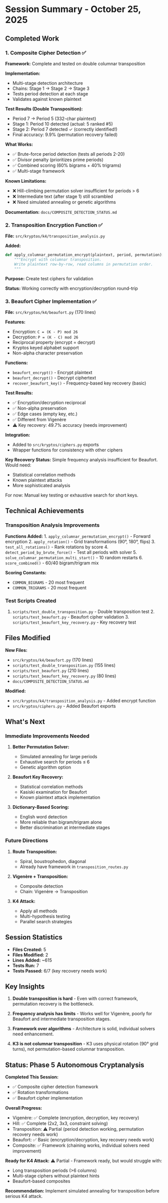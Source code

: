 # Session Summary - October 25, 2025

## Completed Work

### 1. Composite Cipher Detection ✅

**Framework:** Complete and tested on double columnar transposition

**Implementation:**
- Multi-stage detection architecture
- Chains: Stage 1 → Stage 2 → Stage 3
- Tests period detection at each stage
- Validates against known plaintext

**Test Results (Double Transposition):**
- Period 7 → Period 5 (332-char plaintext)
- Stage 1: Period 10 detected (actual: 5 ranked #5)
- Stage 2: Period 7 detected ✓ (correctly identified!)
- Final accuracy: 9.9% (permutation recovery failed)

**What Works:**
- ✅ Brute-force period detection (tests all periods 2-20)
- ✅ Divisor penalty (prioritizes prime periods)
- ✅ Combined scoring (60% bigrams + 40% trigrams)
- ✅ Multi-stage framework

**Known Limitations:**
- ❌ Hill-climbing permutation solver insufficient for periods > 6
- ❌ Intermediate text (after stage 1) still scrambled
- ❌ Need simulated annealing or genetic algorithms

**Documentation:** `docs/COMPOSITE_DETECTION_STATUS.md`

### 2. Transposition Encryption Function ✅

**File:** `src/kryptos/k4/transposition_analysis.py`

**Added:**
```python
def apply_columnar_permutation_encrypt(plaintext, period, permutation):
    """Encrypt with columnar transposition.
    Write plaintext row-by-row, read columns in permutation order.
    """
```

**Purpose:** Create test ciphers for validation

**Status:** Working correctly with encryption/decryption round-trip

### 3. Beaufort Cipher Implementation ✅

**File:** `src/kryptos/k4/beaufort.py` (170 lines)

**Features:**
- Encryption: `C = (K - P) mod 26`
- Decryption: `P = (K - C) mod 26`
- Reciprocal property (encrypt = decrypt)
- Kryptos keyed alphabet support
- Non-alpha character preservation

**Functions:**
- `beaufort_encrypt()` - Encrypt plaintext
- `beaufort_decrypt()` - Decrypt ciphertext
- `recover_beaufort_key()` - Frequency-based key recovery (basic)

**Test Results:**
- ✅ Encryption/decryption reciprocal
- ✅ Non-alpha preservation
- ✅ Edge cases (empty key, etc.)
- ✅ Different from Vigenère
- ⚠️ Key recovery: 49.7% accuracy (needs improvement)

**Integration:**
- Added to `src/kryptos/ciphers.py` exports
- Wrapper functions for consistency with other ciphers

**Key Recovery Status:** Simple frequency analysis insufficient for Beaufort. Would need:
- Statistical correlation methods
- Known plaintext attacks
- More sophisticated analysis

For now: Manual key testing or exhaustive search for short keys.

## Technical Achievements

### Transposition Analysis Improvements

**Functions Added:** 1. `apply_columnar_permutation_encrypt()` - Forward encryption 2. `apply_rotation()` - Grid
transformations (90°, 180°, flips) 3. `test_all_rotations()` - Rank rotations by score 4.
`detect_period_by_brute_force()` - Test all periods with solver 5. `solve_columnar_permutation_multi_start()` - 10
random restarts 6. `score_combined()` - 60/40 bigram/trigram mix

**Scoring Constants:**
- `COMMON_BIGRAMS` - 20 most frequent
- `COMMON_TRIGRAMS` - 20 most frequent

### Test Scripts Created

1. `scripts/test_double_transposition.py` - Double transposition test 2. `scripts/test_beaufort.py` - Beaufort cipher
validation 3. `scripts/test_beaufort_key_recovery.py` - Key recovery test

## Files Modified

**New Files:**
- `src/kryptos/k4/beaufort.py` (170 lines)
- `scripts/test_double_transposition.py` (155 lines)
- `scripts/test_beaufort.py` (210 lines)
- `scripts/test_beaufort_key_recovery.py` (80 lines)
- `docs/COMPOSITE_DETECTION_STATUS.md`

**Modified:**
- `src/kryptos/k4/transposition_analysis.py` - Added encrypt function
- `src/kryptos/ciphers.py` - Added Beaufort exports

## What's Next

### Immediate Improvements Needed

1. **Better Permutation Solver:**
   - Simulated annealing for large periods
   - Exhaustive search for periods ≤ 6
   - Genetic algorithm option

2. **Beaufort Key Recovery:**
   - Statistical correlation methods
   - Kasiski examination for Beaufort
   - Known plaintext attack implementation

3. **Dictionary-Based Scoring:**
   - English word detection
   - More reliable than bigram/trigram alone
   - Better discrimination at intermediate stages

### Future Directions

1. **Route Transposition:**
   - Spiral, boustrophedon, diagonal
   - Already have framework in `transposition_routes.py`

2. **Vigenère + Transposition:**
   - Composite detection
   - Chain: Vigenère → Transposition

3. **K4 Attack:**
   - Apply all methods
   - Multi-hypothesis testing
   - Parallel search strategies

## Session Statistics

- **Files Created:** 5
- **Files Modified:** 2
- **Lines Added:** ~615
- **Tests Run:** 7
- **Tests Passed:** 6/7 (key recovery needs work)

## Key Insights

1. **Double transposition is hard** - Even with correct framework, permutation recovery is the bottleneck.

2. **Frequency analysis has limits** - Works well for Vigenère, poorly for Beaufort and intermediate transposition
stages.

3. **Framework over algorithms** - Architecture is solid, individual solvers need enhancement.

4. **K3 is not columnar transposition** - K3 uses physical rotation (90° grid turns), not permutation-based columnar
transposition.

## Status: Phase 5 Autonomous Cryptanalysis

**Completed This Session:**
- ✅ Composite cipher detection framework
- ✅ Rotation transformations
- ✅ Beaufort cipher implementation

**Overall Progress:**
- Vigenère: ✅ Complete (encryption, decryption, key recovery)
- Hill: ✅ Complete (2x2, 3x3, constraint solving)
- Transposition: ⚠️ Partial (period detection working, permutation recovery needs work)
- Beaufort: ✅ Basic (encryption/decryption, key recovery needs work)
- Composite: ✅ Framework (chaining works, individual solvers need improvement)

**Ready for K4 Attack:** ⚠️ Partial - Framework ready, but would struggle with:
- Long transposition periods (>6 columns)
- Multi-stage ciphers without plaintext hints
- Beaufort-based composites

**Recommendation:** Implement simulated annealing for transposition before serious K4 attack.
